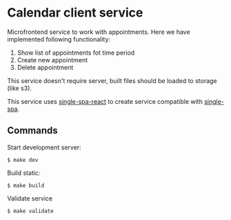 # Calendar client service

Microfrontend service to work with appointments.
Here we have implemented following functionality:

1. Show list of appointments fot time period
2. Create new appointment
3. Delete appointment

This service doesn't require server, built files should be loaded to storage (like s3).

This service uses [single-spa-react](https://github.com/single-spa/single-spa-react) to create service compatible with [single-spa](https://single-spa.js.org/).

## Commands

Start development server:
```shell
$ make dev
```

Build static:
```shell
$ make build
```

Validate service
```shell
$ make validate
```